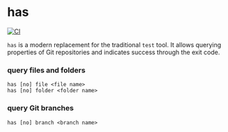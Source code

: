 # has

[![CI](https://github.com/kevgo/has/actions/workflows/ci.yml/badge.svg)](https://github.com/kevgo/has/actions/workflows/ci.yml)

`has` is a modern replacement for the traditional `test` tool. It allows
querying properties of Git repositories and indicates success through the exit
code.

### query files and folders

```
has [no] file <file name>
has [no] folder <folder name>
```

### query Git branches

```
has [no] branch <branch name>
```
